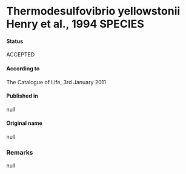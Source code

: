 Thermodesulfovibrio yellowstonii Henry et al., 1994 SPECIES
=======

#### Status
ACCEPTED

#### According to
The Catalogue of Life, 3rd January 2011

#### Published in
null

#### Original name
null

### Remarks
null